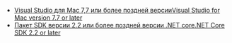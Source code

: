 * [<span data-ttu-id="fe6b8-101">Visual Studio для Mac 7,7 или более поздней версии</span><span class="sxs-lookup"><span data-stu-id="fe6b8-101">Visual Studio for Mac version 7.7 or later</span></span>](https://www.visualstudio.com/downloads/)
* [<span data-ttu-id="fe6b8-102">Пакет SDK версии 2.2 или более поздней версии .NET core</span><span class="sxs-lookup"><span data-stu-id="fe6b8-102">.NET Core SDK 2.2 or later</span></span>](https://www.microsoft.com/net/download/all)